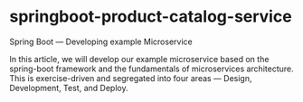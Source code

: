 # springboot-product-catalog-service

Spring Boot — Developing example Microservice

In this article, we will develop our example microservice based on the spring-boot framework and the fundamentals of microservices architecture. This is exercise-driven and segregated into four areas — Design, Development, Test, and Deploy.
